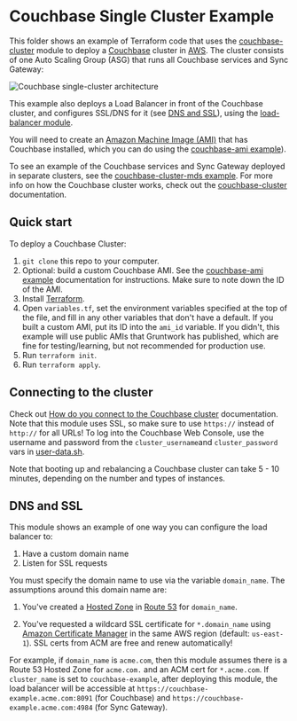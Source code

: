 # Couchbase Single Cluster Example

This folder shows an example of Terraform code that uses the 
[couchbase-cluster](https://github.com/gruntwork-io/terraform-aws-couchbase/tree/master/modules/couchbase-cluster) 
module to deploy a [Couchbase](https://www.couchbase.com/) cluster in [AWS](https://aws.amazon.com/). The cluster 
consists of one Auto Scaling Group (ASG) that runs all Couchbase services and Sync Gateway:

![Couchbase single-cluster architecture](https://github.com/gruntwork-io/terraform-aws-couchbase/blob/master/_docs/couchbase-single-cluster-architecture.png?raw=true)

This example also deploys a Load Balancer in front of the Couchbase cluster, and configures SSL/DNS for it (see [DNS
and SSL](#dns-and-ssl)), using the [load-balancer
module](https://github.com/gruntwork-io/terraform-aws-couchbase/tree/master/modules/load-balancer).

You will need to create an [Amazon Machine Image (AMI)](http://docs.aws.amazon.com/AWSEC2/latest/UserGuide/AMIs.html) 
that has Couchbase installed, which you can do using the [couchbase-ami 
example](https://github.com/gruntwork-io/terraform-aws-couchbase/tree/master/examples/couchbase-ami)). 

To see an example of the Couchbase services and Sync Gateway deployed in separate clusters, see the [couchbase-cluster-mds
example](https://github.com/gruntwork-io/terraform-aws-couchbase/blob/master/examples/couchbase-cluster-mds). For
more info on how the Couchbase cluster works, check out the 
[couchbase-cluster](https://github.com/gruntwork-io/terraform-aws-couchbase/tree/master/modules/couchbase-cluster) documentation.



## Quick start

To deploy a Couchbase Cluster:

1. `git clone` this repo to your computer.
1. Optional: build a custom Couchbase AMI. See the
   [couchbase-ami example](https://github.com/gruntwork-io/terraform-aws-couchbase/tree/master/examples/couchbase-ami)
   documentation for instructions. Make sure to note down the ID of the AMI.
1. Install [Terraform](https://www.terraform.io/).
1. Open `variables.tf`, set the environment variables specified at the top of the file, and fill in any other variables that
   don't have a default. If you built a custom AMI, put its ID into the `ami_id` variable. If you didn't, this example
   will use public AMIs that Gruntwork has published, which are fine for testing/learning, but not recommended for
   production use.
1. Run `terraform init`.
1. Run `terraform apply`.



## Connecting to the cluster

Check out [How do you connect to the Couchbase 
cluster](https://github.com/gruntwork-io/terraform-aws-couchbase/tree/master/modules/couchbase-cluster#how-do-you-connect-to-the-couchbase-cluster)
documentation. Note that this module uses SSL, so make sure to use `https://` instead of `http://` for all URLs!
To log into the Couchbase Web Console, use the username and password from the `cluster_username`and `cluster_password`
vars in [user-data.sh](https://github.com/gruntwork-io/terraform-aws-couchbase/tree/master/examples/couchbase-cluster-simple-dns-tls/user-data/user-data.sh).

Note that booting up and rebalancing a Couchbase cluster can take 5 - 10 minutes, depending on the number and types of 
instances. 




## DNS and SSL

This module shows an example of one way you can configure the load balancer to:

1. Have a custom domain name
1. Listen for SSL requests

You must specify the domain name to use via the variable `domain_name`. The assumptions around this domain name are:

1. You've created a [Hosted Zone](https://docs.aws.amazon.com/Route53/latest/DeveloperGuide/AboutHZWorkingWith.html)
   in [Route 53](https://aws.amazon.com/route53/) for `domain_name`.

1. You've requested a wildcard SSL certificate for `*.domain_name` using [Amazon Certificate
   Manager](https://aws.amazon.com/certificate-manager/) in the same AWS region (default: `us-east-1`). SSL certs from
   ACM are free and renew automatically!

For example, if `domain_name` is `acme.com`, then this module assumes there is a Route 53 Hosted Zone for `acme.com.`
and an ACM cert for `*.acme.com`. If `cluster_name` is set to `couchbase-example`, after deploying this module, the
load balancer will be accessible at `https://couchbase-example.acme.com:8091` (for Couchbase) and
`https://couchbase-example.acme.com:4984` (for Sync Gateway).
